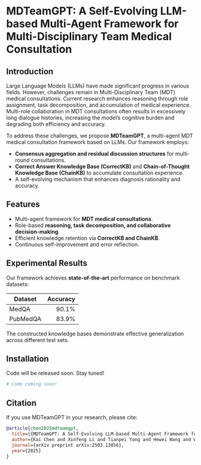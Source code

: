 # MDTeamGPT: A Self-Evolving LLM-based Multi-Agent Framework for Multi-Disciplinary Team Medical Consultation


## Introduction

Large Language Models (LLMs) have made significant progress in various fields. However, challenges remain in Multi-Disciplinary Team (MDT) medical consultations. Current research enhances reasoning through role assignment, task decomposition, and accumulation of medical experience. Multi-role collaboration in MDT consultations often results in excessively long dialogue histories, increasing the model’s cognitive burden and degrading both efficiency and accuracy.

To address these challenges, we propose **MDTeamGPT**, a multi-agent MDT medical consultation framework based on LLMs. Our framework employs:

- **Consensus aggregation and residual discussion structures** for multi-round consultations.
- **Correct Answer Knowledge Base (CorrectKB)** and **Chain-of-Thought Knowledge Base (ChainKB)** to accumulate consultation experience.
- A self-evolving mechanism that enhances diagnosis rationality and accuracy.

## Features

- Multi-agent framework for **MDT medical consultations**.
- Role-based **reasoning, task decomposition, and collaborative decision-making**.
- Efficient knowledge retention via **CorrectKB and ChainKB**.
- Continuous self-improvement and error reflection.

## Experimental Results

Our framework achieves **state-of-the-art** performance on benchmark datasets:

| Dataset   | Accuracy |
|-----------|---------:|
| MedQA     | 90.1%    |
| PubMedQA  | 83.9%    |

The constructed knowledge bases demonstrate effective generalization across different test sets.

## Installation

Code will be released soon. Stay tuned!

```bash
# Code coming soon!
```

## Citation

If you use MDTeamGPT in your research, please cite:

```bibtex
@article{chen2025mdteamgpt,
  title={{MDTeamGPT: A Self-Evolving LLM-based Multi-Agent Framework for Multi-Disciplinary Team Medical Consultation}},
  author={Kai Chen and Xinfeng Li and Tianpei Yang and Hewei Wang and Wei Dong and Yang Gao},
  journal={arXiv preprint arXiv:2503.13856},
  year={2025}
}
